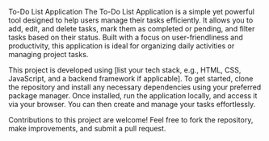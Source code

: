 To-Do List Application
The To-Do List Application is a simple yet powerful tool designed to help users manage their tasks efficiently. It allows you to add, edit, and delete tasks, mark them as completed or pending, and filter tasks based on their status. Built with a focus on user-friendliness and productivity, this application is ideal for organizing daily activities or managing project tasks.

This project is developed using [list your tech stack, e.g., HTML, CSS, JavaScript, and a backend framework if applicable]. To get started, clone the repository and install any necessary dependencies using your preferred package manager. Once installed, run the application locally, and access it via your browser. You can then create and manage your tasks effortlessly.

Contributions to this project are welcome! Feel free to fork the repository, make improvements, and submit a pull request. 
